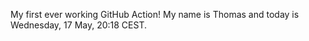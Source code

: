 My first ever working GitHub Action!
My name is Thomas and today is Wednesday, 17 May, 20:18 CEST. 
